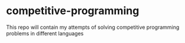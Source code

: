 # competitive-programming
This repo will contain my attempts of solving competitive programming problems in different languages
